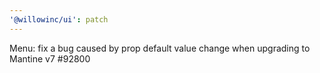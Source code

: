 ```yaml
---
'@willowinc/ui': patch
---
```


Menu: fix a bug caused by prop default value change when upgrading to Mantine v7 #92800
